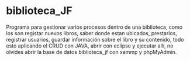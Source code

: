 # biblioteca_JF

Programa para gestionar varios procesos dentro de una biblioteca, como los son registar nuevos libros, saber donde estan ubicados, prestarlos, registrar usuarios,
guardar información sobre el libro y su contenido, todo esto aplicando el CRUD con JAVA, abrir con eclipse y ejecutar allí, no olvides abrir la base de datos biblioteca_jf
con xammp y phpMyAdmin.

